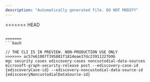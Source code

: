 ```yaml
---
description: "Automatically generated file. DO NOT MODIFY"
---
```


<<<<<<< HEAD
```cli

=======
```bash

// THE CLI IS IN PREVIEW. NON-PRODUCTION USE ONLY
>>>>>>> ac57e61007f395881f1814eae37dc23911227b9b
mgc security cases ediscovery-cases noncustodial-data-sources microsoft-graph-security-release post --ediscovery-case-id {ediscoveryCase-id} --ediscovery-noncustodial-data-source-id {ediscoveryNoncustodialDataSource-id}

```